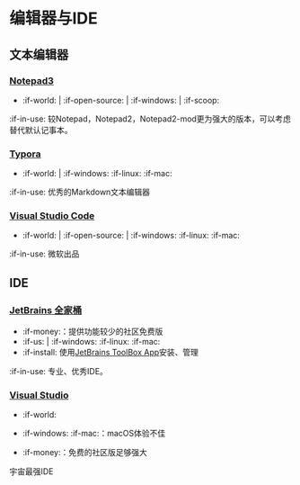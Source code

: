 # 编辑器与IDE

## 文本编辑器

### [Notepad3](https://github.com/rizonesoft/Notepad3)

- :if-world:  | :if-open-source: | :if-windows: | :if-scoop:

:if-in-use: 较Notepad，Notepad2，Notepad2-mod更为强大的版本，可以考虑替代默认记事本。

### [Typora](https://typora.io/)

- :if-world:  | :if-windows: :if-linux: :if-mac:

:if-in-use: 优秀的Markdown文本编辑器

### [Visual Studio Code](https://code.visualstudio.com/)

- :if-world:  | :if-open-source: | :if-windows: :if-linux: :if-mac:

:if-in-use: 微软出品

## IDE

### [JetBrains 全家桶](https://www.jetbrains.com/)

- :if-money:：提供功能较少的社区免费版
- :if-us: | :if-windows: :if-linux: :if-mac:
- :if-install: 使用[JetBrains ToolBox App](https://www.jetbrains.com/toolbox-app/)安装、管理

:if-in-use: 专业、优秀IDE。

### [Visual Studio](https://www.visualstudio.com/)

- :if-world:
- :if-windows: :if-mac:：macOS体验不佳

- :if-money:：免费的社区版足够强大

宇宙最强IDE



